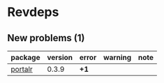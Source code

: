# Revdeps

## New problems (1)

|package                        |version |error  |warning |note |
|:------------------------------|:-------|:------|:-------|:----|
|[portalr](problems.md#portalr) |0.3.9   |__+1__ |        |     |

